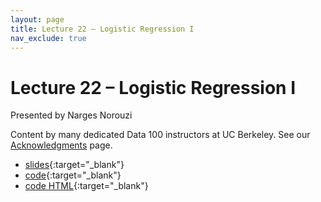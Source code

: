 ```yaml
---
layout: page
title: Lecture 22 – Logistic Regression I
nav_exclude: true
---
```


# Lecture 22 – Logistic Regression I

Presented by Narges Norouzi

Content by many dedicated Data 100 instructors at UC Berkeley. See our [Acknowledgments](../../acks) page.

- [slides](https://docs.google.com/presentation/d/1IgajCBPz4Dlfdldzf8ZKv0SC9nGKWOmZJ8k_1s63oUI/edit?usp=sharing){:target="_blank"}
- [code](https://data100.datahub.berkeley.edu/hub/user-redirect/git-pull?repo=https%3A%2F%2Fgithub.com%2FDS-100%2Ffa23-student&urlpath=lab%2Ftree%2Ffa23-student%2Flecture%2Flec22%2Flec22.ipynb&branch=main){:target="_blank"}
- [code HTML](../../resources/assets/lectures/lec22/lec22.html){:target="_blank"}
